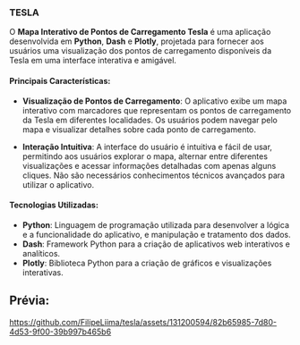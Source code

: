 ### TESLA

O **Mapa Interativo de Pontos de Carregamento Tesla** é uma aplicação desenvolvida em **Python**, **Dash** e **Plotly**, projetada para fornecer aos usuários uma visualização dos pontos de carregamento disponíveis da Tesla em uma interface interativa e amigável.

#### Principais Características:

- **Visualização de Pontos de Carregamento**: O aplicativo exibe um mapa interativo com marcadores que representam os pontos de carregamento da Tesla em diferentes localidades. Os usuários podem navegar pelo mapa e visualizar detalhes sobre cada ponto de carregamento.

- **Interação Intuitiva**: A interface do usuário é intuitiva e fácil de usar, permitindo aos usuários explorar o mapa, alternar entre diferentes visualizações e acessar informações detalhadas com apenas alguns cliques. Não são necessários conhecimentos técnicos avançados para utilizar o aplicativo.


#### Tecnologias Utilizadas:

- **Python**: Linguagem de programação utilizada para desenvolver a lógica e a funcionalidade do aplicativo, e manipulação e tratamento dos dados.
- **Dash**: Framework Python para a criação de aplicativos web interativos e analíticos.
- **Plotly**: Biblioteca Python para a criação de gráficos e visualizações interativas.

## Prévia: 
https://github.com/FilipeLiima/tesla/assets/131200594/82b65985-7d80-4d53-9f00-39b997b465b6

